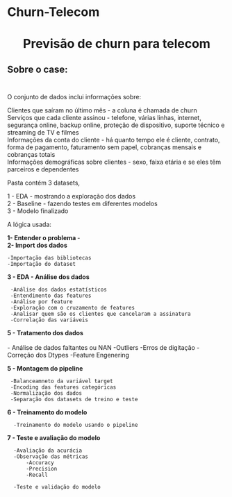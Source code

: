 # Churn-Telecom

# <p align="center"> <b> Previsão de churn  para telecom</b>
  
  
##  Sobre o case: </br> </br> 

O conjunto de dados inclui informações sobre:

Clientes que saíram no último mês - a coluna é chamada de churn<br>
Serviços que cada cliente assinou - telefone, várias linhas, internet, segurança online, backup online, proteção de dispositivo, suporte técnico e streaming de TV e filmes<br>
Informações da conta do cliente - há quanto tempo ele é cliente, contrato, forma de pagamento, faturamento sem papel, cobranças mensais e cobranças totais<br>
Informações demográficas sobre clientes - sexo, faixa etária e se eles têm parceiros e dependentes

Pasta contém 3 datasets, 

1 - EDA - mostrando a exploração dos dados <br>
2 - Baseline - fazendo testes em diferentes modelos <br>
3 - Modelo finalizado <br>
  
A lógica usada:


<b> 1- Entender o problema </b> -</br>
<b> 2- Import dos dados</b> </br>
     
    -Importação das bibliotecas
    -Importação do dataset
    
<b> 3 - EDA - Análise dos dados</b> <br>

     -Análise dos dados estatísticos 
     -Entendimento das features
     -Análise por feature
     -Exploração com o cruzamento de features
     -Analisar quem são os clientes que cancelaram a assinatura
     -Correlação das variáveis
   
   
   <b> 5 - Tratamento dos dados </b> <br>   
    - Análise de dados faltantes ou NAN
    -Outliers
    -Erros de digitação
    -Correção dos Dtypes
    -Feature Engenering 
     
<b> 5 - Montagem do pipeline </b> <br>   
   
     -Balanceamneto da variável target
     -Encoding das features categóricas
     -Normalização dos dados
     -Separação dos datasets de treino e teste
     
     
<b> 6 - Treinamento do modelo </b> <br>  

      -Treinamento do modelo usando o pipeline

<b> 7 - Teste e avaliação do modelo </b> <br>

 
      -Avaliação da acurácia 
      -Observação das métricas
          -Accuracy
          -Precision
          -Recall
         
      -Teste e validação do modelo

